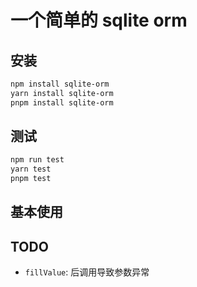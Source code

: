 # 一个简单的 sqlite orm

## 安装

```sh
npm install sqlite-orm
yarn install sqlite-orm
pnpm install sqlite-orm
```

## 测试

```sh
npm run test
yarn test
pnpm test
```

## 基本使用


## TODO 


- `fillValue`: 后调用导致参数异常